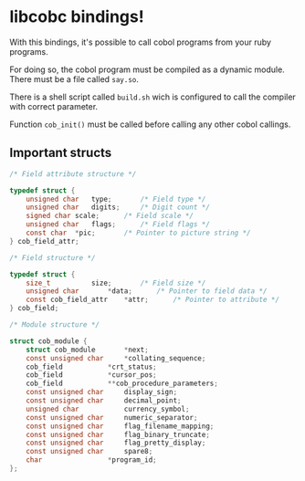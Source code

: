 # libcobc bindings!

With this bindings, it's possible to call cobol programs from your ruby programs.

For doing so, the cobol program must be compiled as a dynamic module.
There must be a file called `say.so`.

There is a shell script called `build.sh` wich is configured to call the compiler with correct parameter.

Function `cob_init()` must be called before calling any other cobol callings.



## Important structs

```c
/* Field attribute structure */

typedef struct {
	unsigned char	type;		/* Field type */
	unsigned char	digits;		/* Digit count */
	signed char	scale;		/* Field scale */
	unsigned char	flags;		/* Field flags */
	const char	*pic;		/* Pointer to picture string */
} cob_field_attr;

/* Field structure */

typedef struct {
	size_t			size;		/* Field size */
	unsigned char		*data;		/* Pointer to field data */
	const cob_field_attr	*attr;		/* Pointer to attribute */
} cob_field;

/* Module structure */

struct cob_module {
	struct cob_module		*next;
	const unsigned char		*collating_sequence;
	cob_field			*crt_status;
	cob_field			*cursor_pos;
	cob_field			**cob_procedure_parameters;
	const unsigned char		display_sign;
	const unsigned char		decimal_point;
	unsigned char			currency_symbol;
	const unsigned char		numeric_separator;
	const unsigned char		flag_filename_mapping;
	const unsigned char		flag_binary_truncate;
	const unsigned char		flag_pretty_display;
	const unsigned char		spare8;
	char				*program_id;
};
```


